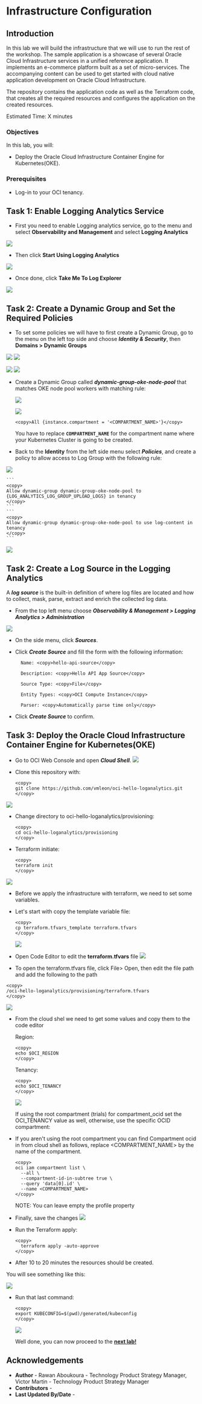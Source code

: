 # Infrastructure Configuration

## Introduction

In this lab we will build the infrastructure that we will use to run the rest of the workshop.  The sample application is a showcase of several Oracle Cloud Infrastructure services in a unified reference application. It implements an e-commerce platform built as a set of micro-services. The accompanying content can be used to get started with cloud native application development on Oracle Cloud Infrastructure.

The repository contains the application code as well as the Terraform code, that creates all the required resources and configures the application on the created resources.

Estimated Time: X minutes

### Objectives

In this lab, you will:
-	Deploy the Oracle Cloud Infrastructure Container Engine for Kubernetes(OKE).


### Prerequisites

- Log-in to your OCI tenancy.
  

## Task 1: Enable Logging Analytics Service
  - First you need to enable Logging analytics service, go to the menu and select **Observability and Management** and select **Logging Analytics**

  ![](./images/img1.png)

  - Then click  **Start Using Logging Analytics**

  ![](./images/img2%20copy.PNG)

  - Once done, click **Take Me To Log Explorer**

  ![](./images/img3%20copy.PNG)

## Task 2: Create a Dynamic Group and Set the Required Policies

  - To set some policies we will have to first create a Dynamic Group, go to the menu on the left top side and choose **_Identity & Security_**, then **Domains > Dynamic Groups**

  ![](images/menu-1.png)
  ![](images/domains.png)

  ![](images/domainsinterface.png)
   ![](images/dynamicgroup.png)
 - Create a Dynamic Group called **_dynamic-group-oke-node-pool_** that matches OKE node pool workers with matching rule:

    ![](images/createdynamicgroup.png)

    ![](images/dynamicrule.png)
    ```
    <copy>All {instance.compartment = '<COMPARTMENT_NAME>'}</copy>
    ```  
   You have to replace **`COMPARTMENT_NAME`** for the compartment name where your Kubernetes Cluster is going to be created.
 
 - Back to the **Identity** from the left side menu select **_Policies_**, and create a policy to allow access to Log Group with the following rule:
  
  ![](images/policymenu.png)
  
    ```
    <copy>
    Allow dynamic-group dynamic-group-oke-node-pool to {LOG_ANALYTICS_LOG_GROUP_UPLOAD_LOGS} in tenancy  
    </copy>
    ```
    ```
    <copy>
    Allow dynamic-group dynamic-group-oke-node-pool to use log-content in tenancy
    </copy>
    ```
  ![](images/policycreate.png)
## Task 2: Create a Log Source in the Logging Analytics
 
   A **_log source_** is the built-in definition of where log files are located and how to collect, mask, parse, extract and enrich the collected log data.

 - From the top left menu choose **_Observability & Management > Logging Analytics > Administration_**

  ![](images/menu.png)

 - On the side menu, click **_Sources_**.

 - Click **_Create Source_** and fill the form with the following information:
   
    ```
      Name: <copy>hello-api-source</copy>
    ```
    ```
      Description: <copy>Hello API App Source</copy>
    ```
    ```
      Source Type: <copy>File</copy>
    ```
    ```
      Entity Types: <copy>OCI Compute Instance</copy>
    ```
    ```
      Parser: <copy>Automatically parse time only</copy>
    ```
 
 - Click **_Create Source_** to confirm.

## Task 3: Deploy the Oracle Cloud Infrastructure Container Engine for Kubernetes(OKE)

  - Go to OCI Web Console and open **_Cloud Shell_**.
    ![](./images/cloud-shell.png)

  - Clone this repository with:
    ```
    <copy>
    git clone https://github.com/vmleon/oci-hello-loganalytics.git
    </copy>
    ```
   ![](images/gitclone.png)
  - Change directory to oci-hello-loganalytics/provisioning:
    ```
    <copy>
    cd oci-hello-loganalytics/provisioning
    </copy>
    ```
   


  - Terraform initiate:

    ```
    <copy>
    terraform init
    </copy>
    ```
   ![](images/tfinit.png)
  - Before we apply the infrastructure with terraform, we need to set some variables.

  - Let's start with copy the template variable file:

    ```
    <copy>
    cp terraform.tfvars_template terraform.tfvars
    </copy>
    ```
    ![](images/cptf.png)
  - Open Code Editor to edit the **terraform.tfvars** file 
   ![](images/codeeditor.png)

  - To open the terraform.tfvars file, click File> Open, then edit the file path and add the following to the path
  ```
  <copy>
  /oci-hello-loganalytics/provisioning/terraform.tfvars
  </copy>
  ```
   ![](images/codeeditor2.png)

 - From the cloud shel we need to get some  values and copy them to the code editor

    Region:
    ```
    <copy>
    echo $OCI_REGION
    </copy>
    ```
    Tenancy:
    ```
    <copy>
    echo $OCI_TENANCY
    </copy>
    ```
   ![](images/codeeditor3.png)

   If using the root compartment (trials) for compartment_ocid set the OCI_TENANCY value as well, otherwise, use the specific OCID compartment:

  - If you aren't using the root compartment you can find Compartment ocid in from cloud shell as follows, replace <COMPARTMENT_NAME> by the name of the compartment.

    ```
    <copy>
    oci iam compartment list \
      --all \
      --compartment-id-in-subtree true \
      --query 'data[0].id' \
      --name <COMPARTMENT_NAME>
    </copy>
    ```

    NOTE: You can leave empty the profile property

  - Finally, save the changes 
   ![](images/codeeditor4.png)
  
 - Run the Terraform apply:
    ```
    <copy>
      terraform apply -auto-approve
    </copy>
    ```
- After 10 to 20 minutes the resources should be created.

 You will see something like this:

  ![](images/terraformcomplete.png)

- Run that last command:

    ```
    <copy>
    export KUBECONFIG=$(pwd)/generated/kubeconfig
    </copy>
    ```

    ![](images/kubeconf.png)

  Well done, you can now proceed to the **[next lab!](../logana/logana.md)**

## **Acknowledgements**
  - **Author** - Rawan Aboukoura - Technology Product Strategy Manager, Victor Martin - Technology Product Strategy Manager 
  - **Contributors** -
  - **Last Updated By/Date** -
